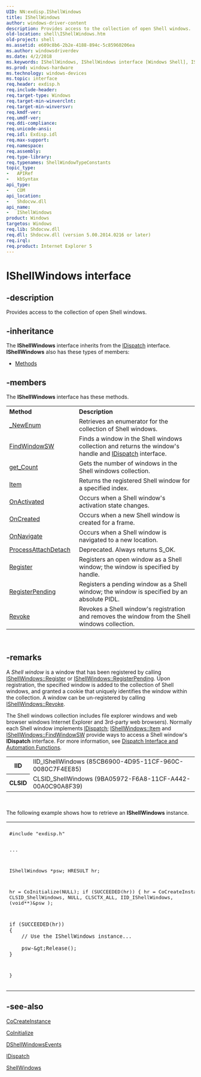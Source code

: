 ```yaml
---
UID: NN:exdisp.IShellWindows
title: IShellWindows
author: windows-driver-content
description: Provides access to the collection of open Shell windows.
old-location: shell\IShellWindows.htm
old-project: shell
ms.assetid: e609c8b6-2b2e-4188-894c-5c85960206ea
ms.author: windowsdriverdev
ms.date: 4/2/2018
ms.keywords: IShellWindows, IShellWindows interface [Windows Shell], IShellWindows interface [Windows Shell], described, _win32_IShellWindows, exdisp/IShellWindows, shell.IShellWindows
ms.prod: windows-hardware
ms.technology: windows-devices
ms.topic: interface
req.header: exdisp.h
req.include-header: 
req.target-type: Windows
req.target-min-winverclnt: 
req.target-min-winversvr: 
req.kmdf-ver: 
req.umdf-ver: 
req.ddi-compliance: 
req.unicode-ansi: 
req.idl: Exdisp.idl
req.max-support: 
req.namespace: 
req.assembly: 
req.type-library: 
req.typenames: ShellWindowTypeConstants
topic_type:
-	APIRef
-	kbSyntax
api_type:
-	COM
api_location:
-	Shdocvw.dll
api_name:
-	IShellWindows
product: Windows
targetos: Windows
req.lib: Shdocvw.dll
req.dll: Shdocvw.dll (version 5.00.2014.0216 or later)
req.irql: 
req.product: Internet Explorer 5
---
```


# IShellWindows interface


## -description


Provides access to the collection of open Shell windows.


## -inheritance

The <b xmlns:loc="http://microsoft.com/wdcml/l10n">IShellWindows</b> interface inherits from the <a href="ebbff4bc-36b2-4861-9efa-ffa45e013eb5">IDispatch</a> interface. <b>IShellWindows</b> also has these types of members:
<ul>
<li><a href="https://docs.microsoft.com/">Methods</a></li>
</ul>

## -members

The <b>IShellWindows</b> interface has these methods.
<table class="members" id="memberListMethods">
<tr>
<th align="left" width="37%">Method</th>
<th align="left" width="63%">Description</th>
</tr>
<tr data="declared;">
<td align="left" width="37%">
<a href="https://msdn.microsoft.com/library/windows/hardware/hh439300">_NewEnum</a>
</td>
<td align="left" width="63%">
Retrieves an enumerator for the collection of Shell windows.

</td>
</tr>
<tr data="declared;">
<td align="left" width="37%">
<a href="https://msdn.microsoft.com/10eed153-cb0b-4ce0-8cc5-2e7ebf683fda">FindWindowSW</a>
</td>
<td align="left" width="63%">
Finds a window in the Shell windows collection and returns the window's handle and <a href="ebbff4bc-36b2-4861-9efa-ffa45e013eb5">IDispatch</a> interface.

</td>
</tr>
<tr data="declared;">
<td align="left" width="37%">
<a href="https://msdn.microsoft.com/50781569-4c80-4304-96f3-8a135cea3b20">get_Count</a>
</td>
<td align="left" width="63%">
Gets the number of windows in the Shell windows collection.

</td>
</tr>
<tr data="declared;">
<td align="left" width="37%">
<a href="https://msdn.microsoft.com/library/windows/hardware/hh451057">Item</a>
</td>
<td align="left" width="63%">
Returns the registered Shell window for a specified index.

</td>
</tr>
<tr data="declared;">
<td align="left" width="37%">
<a href="https://msdn.microsoft.com/ccd93f0f-3cd2-4b18-b6d2-834665d8b658">OnActivated</a>
</td>
<td align="left" width="63%">
Occurs when a Shell window's activation state changes.

</td>
</tr>
<tr data="declared;">
<td align="left" width="37%">
<a href="https://msdn.microsoft.com/ef2f75fe-dc93-403d-af1a-c08c45e2d818">OnCreated</a>
</td>
<td align="left" width="63%">
Occurs when a new Shell window is created for a frame.

</td>
</tr>
<tr data="declared;">
<td align="left" width="37%">
<a href="https://msdn.microsoft.com/b65bc979-db32-48b3-b71f-fd389957b265">OnNavigate</a>
</td>
<td align="left" width="63%">
Occurs when a Shell window is navigated to a new location.

</td>
</tr>
<tr data="declared;">
<td align="left" width="37%">
<a href="https://msdn.microsoft.com/79bc04f0-7b03-40aa-8324-7b4eccc8c527">ProcessAttachDetach</a>
</td>
<td align="left" width="63%">
Deprecated. Always returns S_OK.

</td>
</tr>
<tr data="declared;">
<td align="left" width="37%">
<a href="https://msdn.microsoft.com/4545cc34-2209-41a5-ab65-283f2985cce0">Register</a>
</td>
<td align="left" width="63%">
Registers an open window as a Shell window; the window is specified by handle.

</td>
</tr>
<tr data="declared;">
<td align="left" width="37%">
<a href="https://msdn.microsoft.com/75e8b82c-a94e-4aad-a224-f12b22b8a4b2">RegisterPending</a>
</td>
<td align="left" width="63%">
Registers a pending window as a Shell window; the window is specified by an absolute PIDL.

</td>
</tr>
<tr data="declared;">
<td align="left" width="37%">
<a href="https://msdn.microsoft.com/66ca2569-b763-445b-b5b5-98ef32c64578">Revoke</a>
</td>
<td align="left" width="63%">
Revokes a Shell window's registration and removes the window from the Shell windows collection.

</td>
</tr>
</table> 


## -remarks



A <i>Shell window</i> is a window that has been registered by calling <a href="https://msdn.microsoft.com/4545cc34-2209-41a5-ab65-283f2985cce0">IShellWindows::Register</a> or <a href="https://msdn.microsoft.com/75e8b82c-a94e-4aad-a224-f12b22b8a4b2">IShellWindows::RegisterPending</a>. Upon registration, the specified window is added to the collection of Shell windows, and granted a cookie that uniquely identifies the window within the collection. A window can be un-registered by calling <a href="https://msdn.microsoft.com/66ca2569-b763-445b-b5b5-98ef32c64578">IShellWindows::Revoke</a>.

The Shell windows collection includes file explorer windows and web browser windows Internet Explorer and 3rd-party web browsers). Normally each Shell window implements <a href="ebbff4bc-36b2-4861-9efa-ffa45e013eb5">IDispatch</a>; <a href="https://msdn.microsoft.com/04157d1a-8a4d-4ffd-882d-41748408ba2b">IShellWindows::Item</a> and <a href="https://msdn.microsoft.com/10eed153-cb0b-4ce0-8cc5-2e7ebf683fda">IShellWindows::FindWindowSW</a> provide ways to access a Shell window's <b>IDispatch</b> interface. For more information, see <a href="75bff268-bd85-49c4-b761-b557f4b1c588">Dispatch Interface and Automation Functions</a>.


<table class="clsStd">
<tr>
<th>IID</th>
<td>IID_IShellWindows (85CB6900-4D95-11CF-960C-0080C7F4EE85)</td>
</tr>
<tr>
<th>CLSID</th>
<td>CLSID_ShellWindows (9BA05972-F6A8-11CF-A442-00A0C90A8F39)</td>
</tr>
</table>
 



The following example shows how to retrieve an <b>IShellWindows</b> instance.

<div class="code"><span codelanguage=""><table>
<tr>
<th></th>
</tr>
<tr>
<td>
<pre>#include "exdisp.h"
                
...

IShellWindows *psw;
HRESULT hr;

hr = CoInitialize(NULL);
if (SUCCEEDED(hr))
{
    hr = CoCreateInstance(
        CLSID_ShellWindows,
        NULL,
        CLSCTX_ALL,
        IID_IShellWindows,
        (void**)&amp;psw
    );
    
    if (SUCCEEDED(hr))
    {
        // Use the IShellWindows instance...
        
        psw-&gt;Release();
    }
}</pre>
</td>
</tr>
</table></span></div>



## -see-also




<a href="https://msdn.microsoft.com/7295a55b-12c7-4ed0-a7a4-9ecee16afdec">CoCreateInstance</a>



<a href="https://msdn.microsoft.com/0f171cf4-87b9-43a6-97f2-80ed344fe376">CoInitialize</a>



<a href="https://msdn.microsoft.com/c340296d-f8eb-43a1-809d-912ea7412fe2">DShellWindowsEvents</a>



<a href="ebbff4bc-36b2-4861-9efa-ffa45e013eb5">IDispatch</a>



<a href="https://msdn.microsoft.com/cad1f961-7fb4-4ba1-be48-b664d3de2c60">ShellWindows</a>
 

 

